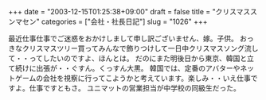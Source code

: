 +++
date = "2003-12-15T01:25:38+09:00"
draft = false
title = "クリスマススンマセン"
categories = ["会社・社長日記"]
slug = "1026"
+++

最近仕事仕事でご迷惑をおかけしまして申し訳ございません、嫁。子供。
おっきなクリスマスツリー買ってみんなで飾りつけして一日中クリスマスソング流して・・ってしたいのですよ、ほんとは。
だのにまた明後日から東京、韓国と立て続けに出張が・・ぐすん。くっすん大黒。
韓国では、定番のアバターやネットゲームの会社を視察に行ってこようかと考えています。楽しみ・・いえ仕事ですよ。仕事ですともさ。
ユニマットの営業担当が中学校の同級生だった。
